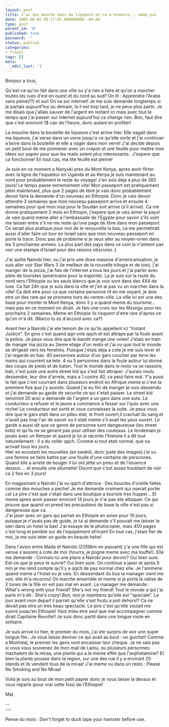 ```yaml
---
layout: post
title: J'ai une mouche dans ma liqueure et ca m'ecoeure... meme pus
date: 2005-06-02 09:17:01.000000000 -04:00
type: post
parent_id: '0'
published: true
password: ''
status: publish
categories:
- Travel
tags: []
meta:
  _edit_last: '1'
---
```

<p>Bonjour a tous,</p>
<p>Qu'est-ce qu'on fait dans une ville ou y'a rien a faire et qu'on a marcher toutes les rues d'est en ouest et du nord au sud? On lit : Apprendre l'Arabe sans peine(!?) et oui! On va sur internet! Je me suis demande longtemps si je partais aujourd'hui ou demain, la il est trop tard, je ne peux plus partir. Je me disais que j'allais sauver de l'argent en restant ici mais avec tout le temps que j'ai passer sur internet aujourd'hui ca change rien. Bon, faut dire que c'est environt 1$ can de l'heure, donc autant en profiter!</p>
<p><!--more--></p>
<p>La mouche dans la bouteille de liqueure c'est arrive hier. Elle nagait dans ma liqueure, j'ai verse dans un verre jusqu'a ce qu'elle sorte et j'ai continuer a boire dans la bouteille et elle a nager dans mon verre! J'ai decide depuis un petit bout de me promener avec un crayon et une feuille pour mettre mes idees sur papier pour que les mails soient plus interessants.. J'espere que ca fonctionne! En tout cas, ma tite feuille est pleine!</p>
<p>Je suis en ce moment a Nanyuki pres du Mont Kenya, apres avoir flirter avec la ligne de l'equateur en Uganda et au Kenya je suis maintenant au nord pour probablement le reste du voyage! J'en suis deja a plus de 265 jours! Le temps passe extremement vite! Mon passeport est pratiquement plein maintenant, plus que 2 pages de libre je vais donc probablement devoir faire la demande d'un nouveau en Ethiopie. Donc je vais devoir attendre 3 semaines que mon nouveau passeport arrive et ensuite 4 semaines pour que mon visa pour le Soudan soit arrive (s'il arrive). Ca me donne pratiquement 2 mois en Ethiopie, j'espere que je vais aimer le pays! Je vais quand meme aller a l'embassade de l'Egypte pour savoir s'ils vont me laisser entre s'il ne me reste qu'une page de libre dans mon passeport. Ce serait plus pratique pour moi de le renouvelle la bas, ca me permettrait aussi d'aller faire un tour en Israel sans que mon nouveau passeport en porte la trace. Donc pas de probleme si je veux aller au moyen-orien dans les 5 prochaines annees. La plus part des pays dans ce coin la n'aiment pas voir une etampe d'Israel pour des raisons obscures ;)</p>
<p>J'ai quitte Nairobi hier, ou j'ai pris une dose massive d'americanisation, je suis aller voir Star Wars 3 (le meilleur de la nouvelle trilogie et de loin), j'ai manger de la pizza, j'ai fais de l'internet a tous les jours et j'ai parler avec plein de touristes (americains pour la majorite). La je suis sur la route du nord vers l'Ethiopie ou les seuls blancs que je vois sont dans des 4X4 de luxe. Ca fait 24h que je suis dans la ville et j'en ai pas vu un marcher dans la ville! Ca doit etre pour ca que certaine personne rit en me voyant, je dois etre un des rare qui se promene hors du centre-ville. La ville ici est une des base pour monter le Mont Kenya, donc il y a quand meme du tourisme... mais pas en ce moment on dirait. Je fais une croix sur les Mzungu pour les prochains 2 semaines. Meme en Ethiopie ils risquent d'etre rare d'apres ce qu'on m'a dit. (Marco tu es d'accord avec ca?)</p>
<p>Avant hier a Nairobi j'ai ete temoin de ce qu'ils appellent ici "Instant Justice". En gros c'est quand qqn vole qqch et est attrape par la foule avant la police. Je peux vous dire que le bandit mange une volee! J'etais en train de manger ma pizza au 2ieme etage d'un resto et j'ai vu que tout le monde se dirigeait vers les fenetres. Puisque j'etais deja a cote je me suis lever et j'ai regarde en bas. 40 personnes autour d'un gars coucher par terre les mains qui couvrent sa tete. 4 ou 5 personnes dans la foule autour lui donne des coups de pieds et de baton. Tout le monde dans le resto va se rassoire, bah, c'est juste une autre street kid qui s'est fait attraper. J'aurais voulu dessendre, leur dire d'arrete, mais a 1 contre 40, ca peut faire mal. Y'a aussi le fait que c'est courrant dans plusieurs endroit en Afrique meme si c'est la premiere fois que j'y assiste. Quand j'ai eu fini de manger je suis dessendu et j'ai demande au garde de securite ce qui s'etait passer. Le street kid (environt 20 ans) a demande de l'argent a un gars dans une auto. Le conducteur a refuser et le jeune a commence a fesser sur l'auto avec une roche! Le conducteur est sortit et vous connaissez la suite. Je peux vous dire que le gars etait dans un piteu etat, le front ouvert,il crachait du sang et n'avait pas trop l'air de savoir ou il etait meme s'il avait les yeux ouvert. Le garde a aussi dit que ce genre de personne sont dangeureuse (les street kids) et qu'ils ne se genent pas pour utiliser des couteaux. Le lendemain je jasais avec un Kenyan et quand je lui ai raconte l'histoire il a dit tout<br />
naturellement : Il a du voller qqch. Comme si tout etait normal, que ca arrivait tous les jours.<br />
Hier en ecoutant les nouvelles (en swahili, donc juste des images) j'ai vu une femme se faire battre par une foulle d'une centaine de personnes. Quand elle a arrete de bouger il lui ont jette un pneu et de l'essence dessus.... et ensuite une allumette! Disont que c'est assez troublant de voir ca 2 fois en 3 jours!</p>
<p>En magasinant a Nairobi j'ai vu qqch d'attroce : Des boucles d'oreille faites comme des mouches a peche! Je me demande vraiment qui oserait porter ca! Le pire c'est que c'etait dans une boutique a touriste tres hupper... Et meme apres avoir passer environt 14 jours je n'ai pas ete attaquer. Ce qui prouve que quand on prend les precautions de base la ville n'est pas si dangereuse que ca.<br />
J'ai jaser avec un gars qui partait en Ethiopie en avion pour 10 jours, puisque je n'avais pas de guide, je lui ai demande s'il pouvait me laisser le sien dans un hotel la bas! J'ai essaye de le photocopier, mais 450 pages c'est long et penible sur de l'equipement africain! En tout cas, j'etais fier de moi, je me suis teter un guide en beaute hehe!</p>
<p>Dans l'avion entre Mada et Nairobi (2259km en passant) y'a une fille qui est venue s'assoire a cote de moi (hourra, je pogne meme avec ma touffe!). Elle me demande : Connais-tu une place a Nairobi pour dormir? Oui bien sure. Est-ce que je peux te suivre? Oui bien sure. On continue a jaser et apres 5 min je me rend compte qu'il y a qqch de pas normal chez elle. Je l'ammene quand meme a l'hotel ou je vais. En dessendant du bus la manager vient me voir, elle m'a reconnu! On marche ensemble et meme si je porte la valise de 2 tones de la fille on est pas mal en avant. La manager me demande : What's wrong with your friend? She's not my friend! Tout le monde a qui j'ai parle m'a dit : She's crazy! Bon, moi je maintiens qu'elle est "speciale". Le jour avant mon depart il parrait qu'elle s'est foutu a poil dehors!? Ca ne devait pas etre un tres beau spectacle. Le pire c'est qu'elle voulait me suivre jusqu'en Ethiopie! Vaut mieu etre seul que mal accompagner comme dirait Capitaine Revolte!! Je suis donc partit dans une longue route en solitaire.</p>
<p>Je suis arrive ici hier, le premier du mois, j'ai ete surpris de voir une super longue file.. Je vous laisse deviner ce qui avait au bout : un guichet! Comme a Montreal, le premier les gens vont encaisser leur cheque. Je ne sais pas si vous vous souvenez de mon mail de Lamu, ou plusieurs personnes machaient de la miraa, une plante qui a le meme effet que l'anphetamine? Et bien la plante pousse dans la region, sur une des rue il y a environt 20 stands et ils vendent tous de la miraa! J'ai meme vu dans un resto : Please No Smoking and No Miraa!</p>
<p>Voila je suis au bout de mon petit papier donc je vous laisse la dessus et vous reparle (pour vrai cette fois) de l'Ethiopie!</p>
<p>Mat.</p>
<p>--<br />
---
  
Pense du mois : Don't forget to duck tape your hamster before use.